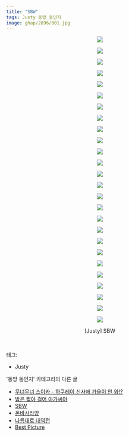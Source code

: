 ```yaml
---
title: "SBW"
tags: Justy 동방_동인지
image: ghap/2896/001.jpg
---
```

<div class="article">
<p style="text-align: center; clear: none; float: none;"><img src="{{ site.nasurl }}/ghap/2896/001.jpg"/></p>
<p style="text-align: center; clear: none; float: none;"><img src="{{ site.nasurl }}/ghap/2896/002.jpg"/></p>
<p style="text-align: center; clear: none; float: none;"><img src="{{ site.nasurl }}/ghap/2896/003.jpg"/></p>
<p style="text-align: center; clear: none; float: none;"><img src="{{ site.nasurl }}/ghap/2896/004.jpg"/></p>
<p style="text-align: center; clear: none; float: none;"><img src="{{ site.nasurl }}/ghap/2896/005.jpg"/></p>
<p style="text-align: center; clear: none; float: none;"><img src="{{ site.nasurl }}/ghap/2896/006.jpg"/></p>
<p style="text-align: center; clear: none; float: none;"><img src="{{ site.nasurl }}/ghap/2896/007.jpg"/></p>
<p style="text-align: center; clear: none; float: none;"><img src="{{ site.nasurl }}/ghap/2896/008.jpg"/></p>
<p style="text-align: center; clear: none; float: none;"><img src="{{ site.nasurl }}/ghap/2896/009.jpg"/></p>
<p style="text-align: center; clear: none; float: none;"><img src="{{ site.nasurl }}/ghap/2896/010.jpg"/></p>
<p style="text-align: center; clear: none; float: none;"><img src="{{ site.nasurl }}/ghap/2896/011.jpg"/></p>
<p style="text-align: center; clear: none; float: none;"><img src="{{ site.nasurl }}/ghap/2896/012.jpg"/></p>
<p style="text-align: center; clear: none; float: none;"><img src="{{ site.nasurl }}/ghap/2896/013.jpg"/></p>
<p style="text-align: center; clear: none; float: none;"><img src="{{ site.nasurl }}/ghap/2896/014.jpg"/></p>
<p style="text-align: center; clear: none; float: none;"><img src="{{ site.nasurl }}/ghap/2896/015.jpg"/></p>
<p style="text-align: center; clear: none; float: none;"><img src="{{ site.nasurl }}/ghap/2896/016.jpg"/></p>
<p style="text-align: center; clear: none; float: none;"><img src="{{ site.nasurl }}/ghap/2896/017.jpg"/></p>
<p style="text-align: center; clear: none; float: none;"><img src="{{ site.nasurl }}/ghap/2896/018.jpg"/></p>
<p style="text-align: center; clear: none; float: none;"><img src="{{ site.nasurl }}/ghap/2896/019.jpg"/></p>
<p style="text-align: center; clear: none; float: none;"><img src="{{ site.nasurl }}/ghap/2896/020.jpg"/></p>
<p style="text-align: center; clear: none; float: none;"><img src="{{ site.nasurl }}/ghap/2896/021.jpg"/></p>
<p style="text-align: center; clear: none; float: none;"><img src="{{ site.nasurl }}/ghap/2896/022.jpg"/></p>
<p style="text-align: center; clear: none; float: none;"><img src="{{ site.nasurl }}/ghap/2896/023.jpg"/></p>
<p style="text-align: center; clear: none; float: none;"><img src="{{ site.nasurl }}/ghap/2896/024.jpg"/></p>
<p style="text-align: center; clear: none; float: none;"><img src="{{ site.nasurl }}/ghap/2896/025.jpg"/></p>
<p style="text-align: center; clear: none; float: none;"><img src="{{ site.nasurl }}/ghap/2896/026.jpg"/></p>
<p style="text-align: center; clear: none; float: none;">[Justy] SBW</p>
<p><br/></p>
</div><div class="tagTrail">
<p>태그: </p>
<ul>
<li>Justy</li>
</ul>
</div><div class="another">
<p>'동방 동인지' 카테고리의 다른 글</p>
<ul>
<li><a href="/2016-12-14-ghap_2899">무녀무녀 스이카 - 하쿠레이 신사에 가을이 안 와!?</a></li>
<li><a href="/2016-12-14-ghap_2897">밤은 짧아 걸어 아가씨야</a></li>
<li><a href="/2016-12-14-ghap_2896">SBW</a></li>
<li><a href="/2016-12-12-ghap_2895">온바시라양</a></li>
<li><a href="/2016-12-12-ghap_2894">나름대로 대역전</a></li>
<li><a href="/2016-12-12-ghap_2893">Best Picture</a></li>
</ul>
</div><div class="cb_module cb_fluid">
<div class="cb_wrt cb_profile">
</div><!-- commentList close -->
</div>